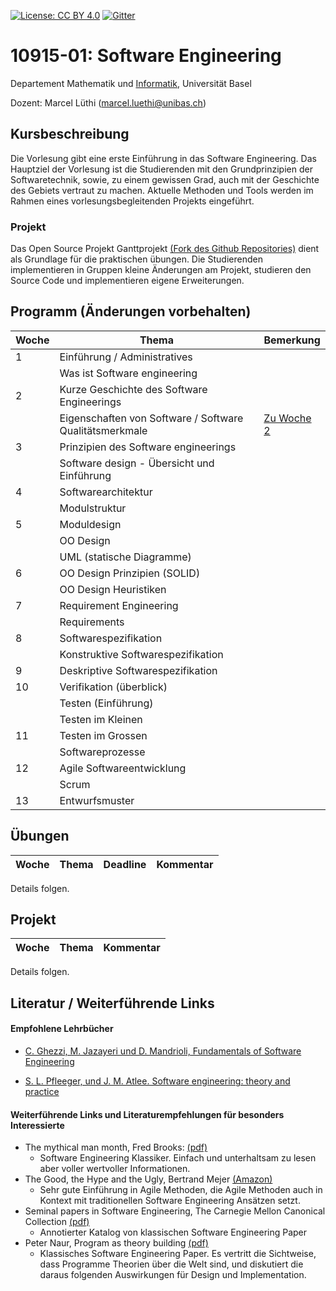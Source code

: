 [![License: CC BY 4.0](https://img.shields.io/badge/License-CC%20BY%204.0-lightgrey.svg)](https://creativecommons.org/licenses/by/4.0/)
[![Gitter](https://badges.gitter.im/unibas-sweng/discussion.svg)](https://gitter.im/unibas-sweng/discussion?utm_source=badge&utm_medium=badge&utm_campaign=pr-badge)

# 10915-01: Software Engineering

Departement Mathematik und [Informatik](http://informatik.unibas.ch/), Universität Basel

Dozent: Marcel Lüthi (<marcel.luethi@unibas.ch>)

## Kursbeschreibung

Die Vorlesung gibt eine erste Einführung in das Software Engineering. 
Das Hauptziel der Vorlesung ist die Studierenden mit den Grundprinzipien der Softwaretechnik, sowie, zu einem gewissen Grad, auch mit der Geschichte des Gebiets vertraut zu machen. 
Aktuelle Methoden und Tools werden im Rahmen eines vorlesungsbegleitenden Projekts eingeführt.

### Projekt

Das Open Source Projekt Ganttprojekt [(Fork des Github Repositories)](https://github.com/unibas-sweng/ganttproject) dient als Grundlage für die praktischen 
übungen. Die Studierenden implementieren in Gruppen kleine Änderungen am Projekt, studieren den Source Code und implementieren eigene Erweiterungen. 


## Programm (Änderungen vorbehalten)
 
| Woche | Thema | Bemerkung |
| ------| ----- | --------- |
| 1  | Einführung / Administratives  | |
|    | Was ist Software engineering  | |
| 2  | Kurze Geschichte des Software Engineerings  | |
|    | Eigenschaften von Software / Software Qualitätsmerkmale | [Zu Woche 2](./week2/index.html)|
| 3  | Prinzipien des Software engineerings   | |
|    | Software design - Übersicht und Einführung |  |
| 4  | Softwarearchitektur  | |
|    | Modulstruktur  | |
| 5  | Moduldesign |
|    | OO Design  | |
|    | UML (statische Diagramme)  | | 
| 6  | OO Design Prinzipien (SOLID) | |
|    | OO Design Heuristiken   | |
| 7  | Requirement Engineering   | |
|    | Requirements |  |
| 8  | Softwarespezifikation  |  |
|    | Konstruktive Softwarespezifikation  |  |
| 9  | Deskriptive Softwarespezifikation | |
| 10 | Verifikation (überblick)  | |
|    | Testen (Einführung) | |
|    | Testen im Kleinen   | |
| 11 | Testen im Grossen   | | 
|    | Softwareprozesse | |
| 12 | Agile Softwareentwicklung   | |
|    | Scrum  | |
| 13 | Entwurfsmuster | |


## Übungen 

| Woche | Thema | Deadline | Kommentar |
| ------| ----- | -------- | --------- |

Details folgen.


## Projekt
| Woche | Thema | Kommentar |
| ------| ----- | -------- | 
Details folgen.


## Literatur / Weiterführende Links

#### Empfohlene Lehrbücher 

* [C. Ghezzi, M. Jazayeri und D. Mandrioli, Fundamentals of Software Engineering](https://www.pearson.com/us/higher-education/program/Ghezzi-Fundamentals-of-Software-Engineering-2nd-Edition/PGM13112.html)

* [S. L. Pfleeger, und J. M. Atlee. Software engineering: theory and practice](https://www.pearson.com/us/higher-education/program/Pfleeger-Pfleeger-Software-Engineering-4-4th-Edition/PGM58925.html)


#### Weiterführende Links und Literaturempfehlungen für besonders Interessierte
* The mythical man month, Fred Brooks: [(pdf)](https://is.muni.cz/www/208322/The.Mythical.Man.Month.F.Brooks.pdf)
    * Software Engineering Klassiker. Einfach und unterhaltsam zu lesen aber voller wertvoller Informationen.
* The Good, the Hype and the Ugly, Bertrand Mejer [(Amazon)](https://www.amazon.com/Agile-Good-Hype-Bertrand-Meyer/dp/3319051547)
    * Sehr gute Einführung in Agile Methoden, die Agile Methoden auch in Kontext mit traditionellen Software Engineering Ansätzen setzt.
* Seminal papers in Software Engineering, The Carnegie Mellon Canonical Collection [(pdf)](http://reports-archive.adm.cs.cmu.edu/anon/isr2015/CMU-ISR-15-107.pdf)
    * Annotierter Katalog von klassischen Software Engineering Paper
* Peter Naur, Program as theory building [(pdf)](http://pages.cs.wisc.edu/~remzi/Naur.pdf)
    * Klassisches Software Engineering Paper. Es vertritt die Sichtweise, dass Programme Theorien über die Welt sind, und diskutiert die daraus folgenden Auswirkungen für Design und Implementation. 

